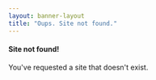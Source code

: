 ```yaml
---
layout: banner-layout
title: "Oups. Site not found."
---
```


<h4>Site not found!</h4>
<p>You've requested a site that doesn't exist.</p>
